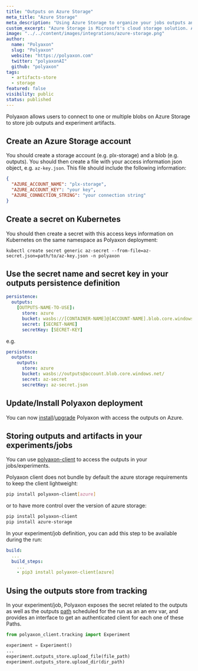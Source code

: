 ```yaml
---
title: "Outputs on Azure Storage"
meta_title: "Azure Storage"
meta_description: "Using Azure Storage to organize your jobs outputs and experiment artifacts. Polyaxon allows users to connect to one or multiple blobs on Azure Storage to store job outputs and experiment artifacts."
custom_excerpt: "Azure Storage is Microsoft's cloud storage solution. Azure Storage provides storage for data objects that is highly available, secure, durable, massively scalable cloud storage solution."
image: "../../content/images/integrations/azure-storage.png"
author:
  name: "Polyaxon"
  slug: "Polyaxon"
  website: "https://polyaxon.com"
  twitter: "polyaxonAI"
  github: "polyaxon"
tags: 
  - artifacts-store
  - storage
featured: false
visibility: public
status: published
---
```


Polyaxon allows users to connect to one or multiple blobs on Azure Storage to store job outputs and experiment artifacts.

## Create an Azure Storage account

You should create a storage account (e.g. plx-storage) and a blob (e.g. outputs). 
You should then create a file with your access information json object, e.g. `az-key.json`. 
This file should include the following information:

```json
{ 
  "AZURE_ACCOUNT_NAME": "plx-storage",
  "AZURE_ACCOUNT_KEY": "your key",
  "AZURE_CONNECTION_STRING": "your connection string"
}
```

## Create a secret on Kubernetes

You should then create a secret with this access keys information on Kubernetes on the same namespace as Polyaxon deployment:

`kubectl create secret generic az-secret --from-file=az-secret.json=path/to/az-key.json -n polyaxon`

## Use the secret name and secret key in your outputs persistence definition

```yaml
persistence:
  outputs:
    [OUTPUTS-NAME-TO-USE]:
      store: azure
      bucket: wasbs://[CONTAINER-NAME]@[ACCOUNT-NAME].blob.core.windows.net/
      secret: [SECRET-NAME]
      secretKey: [SECRET-KEY]
```

e.g.

```yaml
persistence:
  outputs:
    outputs:
      store: azure
      bucket: wasbs://outputs@account.blob.core.windows.net/
      secret: az-secret
      secretKey: az-secret.json
```

## Update/Install Polyaxon deployment

You can now [install](/setup/kubernetes/)/[upgrade](/setup/kubernetes/#upgrade-polyaxon) Polyaxon with access the outputs on Azure.

## Storing outputs and artifacts in your experiments/jobs

You can use [polyaxon-client](/references/polyaxon-client-python/) to access the outputs in your jobs/experiments.

Polyaxon client does not bundle by default the azure storage requirements to keep the client lightweight:

```bash
pip install polyaxon-client[azure]
``` 

or to have more control over the version of azure storage:

```bash
pip install polyaxon-client
pip install azure-storage
``` 

In your experiment/job definition, you can add this step to be available during the run:

```yaml
build:
  ...
  build_steps:
    ...
    - pip3 install polyaxon-client[azure]
```

## Using the outputs store from tracking

In your experiment/job, Polyaxon exposes the secret related to the outputs as well as the outputs [path](/docs/experimentation/tracking/in-cluster/#get-outputs-path) scheduled for the run as an an env var, 
and provides an interface to get an authenticated client for each one of these Paths.

```python
from polyaxon_client.tracking import Experiment

experiment = Experiment()
...
experiment.outputs_store.upload_file(file_path)
experiment.outputs_store.upload_dir(dir_path)
``` 
